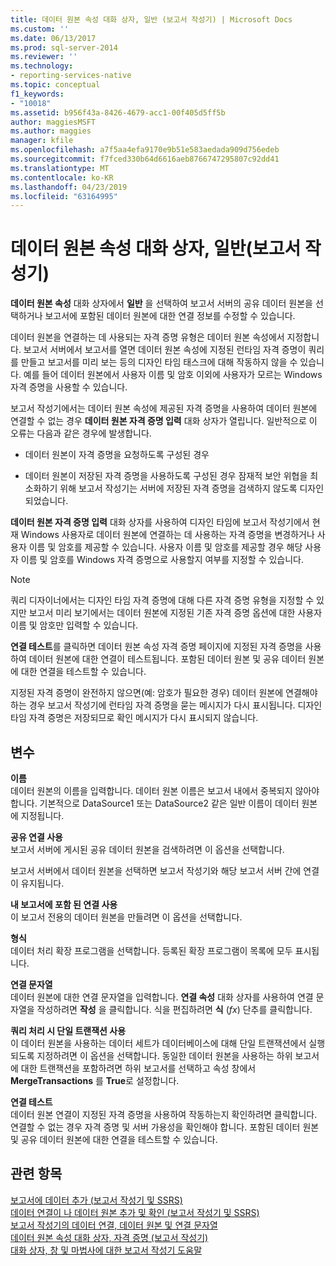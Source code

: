 ```yaml
---
title: 데이터 원본 속성 대화 상자, 일반 (보고서 작성기) | Microsoft Docs
ms.custom: ''
ms.date: 06/13/2017
ms.prod: sql-server-2014
ms.reviewer: ''
ms.technology:
- reporting-services-native
ms.topic: conceptual
f1_keywords:
- "10018"
ms.assetid: b956f43a-8426-4679-acc1-00f405d5ff5b
author: maggiesMSFT
ms.author: maggies
manager: kfile
ms.openlocfilehash: a7f5aa4efa9170e9b51e583aedada909d756edeb
ms.sourcegitcommit: f7fced330b64d6616aeb8766747295807c92dd41
ms.translationtype: MT
ms.contentlocale: ko-KR
ms.lasthandoff: 04/23/2019
ms.locfileid: "63164995"
---
```

# <a name="data-source-properties-dialog-box-general-report-builder"></a>데이터 원본 속성 대화 상자, 일반(보고서 작성기)
  **데이터 원본 속성** 대화 상자에서 **일반** 을 선택하여 보고서 서버의 공유 데이터 원본을 선택하거나 보고서에 포함된 데이터 원본에 대한 연결 정보를 수정할 수 있습니다.  
  
 데이터 원본을 연결하는 데 사용되는 자격 증명 유형은 데이터 원본 속성에서 지정합니다. 보고서 서버에서 보고서를 열면 데이터 원본 속성에 지정된 런타임 자격 증명이 쿼리를 만들고 보고서를 미리 보는 등의 디자인 타임 태스크에 대해 작동하지 않을 수 있습니다. 예를 들어 데이터 원본에서 사용자 이름 및 암호 이외에 사용자가 모르는 Windows 자격 증명을 사용할 수 있습니다.  
  
 보고서 작성기에서는 데이터 원본 속성에 제공된 자격 증명을 사용하여 데이터 원본에 연결할 수 없는 경우 **데이터 원본 자격 증명 입력** 대화 상자가 열립니다. 일반적으로 이 오류는 다음과 같은 경우에 발생합니다.  
  
-   데이터 원본이 자격 증명을 요청하도록 구성된 경우  
  
-   데이터 원본이 저장된 자격 증명을 사용하도록 구성된 경우  잠재적 보안 위협을 최소화하기 위해 보고서 작성기는 서버에 저장된 자격 증명을 검색하지 않도록 디자인되었습니다.  
  
 **데이터 원본 자격 증명 입력** 대화 상자를 사용하여 디자인 타임에 보고서 작성기에서 현재 Windows 사용자로 데이터 원본에 연결하는 데 사용하는 자격 증명을 변경하거나 사용자 이름 및 암호를 제공할 수 있습니다. 사용자 이름 및 암호를 제공할 경우 해당 사용자 이름 및 암호를 Windows 자격 증명으로 사용할지 여부를 지정할 수 있습니다.  
  
> [!NOTE]  
>  쿼리 디자이너에서는 디자인 타임 자격 증명에 대해 다른 자격 증명 유형을 지정할 수 있지만 보고서 미리 보기에서는 데이터 원본에 지정된 기존 자격 증명 옵션에 대한 사용자 이름 및 암호만 입력할 수 있습니다.  
  
 **연결 테스트**를 클릭하면 데이터 원본 속성 자격 증명 페이지에 지정된 자격 증명을 사용하여 데이터 원본에 대한 연결이 테스트됩니다. 포함된 데이터 원본 및 공유 데이터 원본에 대한 연결을 테스트할 수 있습니다.  
  
 지정된 자격 증명이 완전하지 않으면(예: 암호가 필요한 경우) 데이터 원본에 연결해야 하는 경우 보고서 작성기에 런타임 자격 증명을 묻는 메시지가 다시 표시됩니다. 디자인 타임 자격 증명은 저장되므로 확인 메시지가 다시 표시되지 않습니다.  
  
## <a name="options"></a>변수  
 **이름**  
 데이터 원본의 이름을 입력합니다. 데이터 원본 이름은 보고서 내에서 중복되지 않아야 합니다. 기본적으로 DataSource1 또는 DataSource2 같은 일반 이름이 데이터 원본에 지정됩니다.  
  
 **공유 연결 사용**  
 보고서 서버에 게시된 공유 데이터 원본을 검색하려면 이 옵션을 선택합니다.  
  
 보고서 서버에서 데이터 원본을 선택하면 보고서 작성기와 해당 보고서 서버 간에 연결이 유지됩니다.  
  
 **내 보고서에 포함 된 연결 사용**  
 이 보고서 전용의 데이터 원본을 만들려면 이 옵션을 선택합니다.  
  
 **형식**  
 데이터 처리 확장 프로그램을 선택합니다. 등록된 확장 프로그램이 목록에 모두 표시됩니다.  
  
 **연결 문자열**  
 데이터 원본에 대한 연결 문자열을 입력합니다. **연결 속성** 대화 상자를 사용하여 연결 문자열을 작성하려면 **작성** 을 클릭합니다. 식을 편집하려면 **식** (*fx*) 단추를 클릭합니다.  
  
 **쿼리 처리 시 단일 트랜잭션 사용**  
 이 데이터 원본을 사용하는 데이터 세트가 데이터베이스에 대해 단일 트랜잭션에서 실행되도록 지정하려면 이 옵션을 선택합니다. 동일한 데이터 원본을 사용하는 하위 보고서에 대한 트랜잭션을 포함하려면 하위 보고서를 선택하고 속성 창에서 **MergeTransactions** 를 **True**로 설정합니다.  
  
 **연결 테스트**  
 데이터 원본 연결이 지정된 자격 증명을 사용하여 작동하는지 확인하려면 클릭합니다. 연결할 수 없는 경우 자격 증명 및 서버 가용성을 확인해야 합니다. 포함된 데이터 원본 및 공유 데이터 원본에 대한 연결을 테스트할 수 있습니다.  
  
## <a name="see-also"></a>관련 항목  
 [보고서에 데이터 추가 &#40;보고서 작성기 및 SSRS&#41;](report-data/report-datasets-ssrs.md)   
 [데이터 연결이 나 데이터 원본 추가 및 확인 &#40;보고서 작성기 및 SSRS&#41;](report-data/add-and-verify-a-data-connection-report-builder-and-ssrs.md)   
 [보고서 작성기의 데이터 연결, 데이터 원본 및 연결 문자열](../../2014/reporting-services/data-connections-data-sources-and-connection-strings-in-report-builder.md)   
 [데이터 원본 속성 대화 상자, 자격 증명 &#40;보고서 작성기&#41;](../../2014/reporting-services/data-source-properties-dialog-box-credentials-report-builder.md)   
 [대화 상자, 창 및 마법사에 대한 보고서 작성기 도움말](../../2014/reporting-services/report-builder-help-for-dialog-boxes-panes-and-wizards.md)  
  
  
